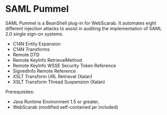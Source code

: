 SAML Pummel
===========

SAML Pummel is a BeanShell plug-in for WebScarab. It automates eight different
injection attacks to assist in auditing the implementation of SAML 2.0 single
sign-on systems.

* C14N Entity Expansion
* C14N Transforms
* Remote DTD
* Remote KeyInfo RetrievalMethod
* Remote KeyInfo WSSE Security Token Reference
* SignedInfo Remote Reference
* XSLT Transform URL Retrieval (Xalan)
* XSLT Transform Thread Suspension (Xalan)

Prerequisites:

* Java Runtime Environment 1.5 or greater,
* WebScarab (modified self-contained jar included)
